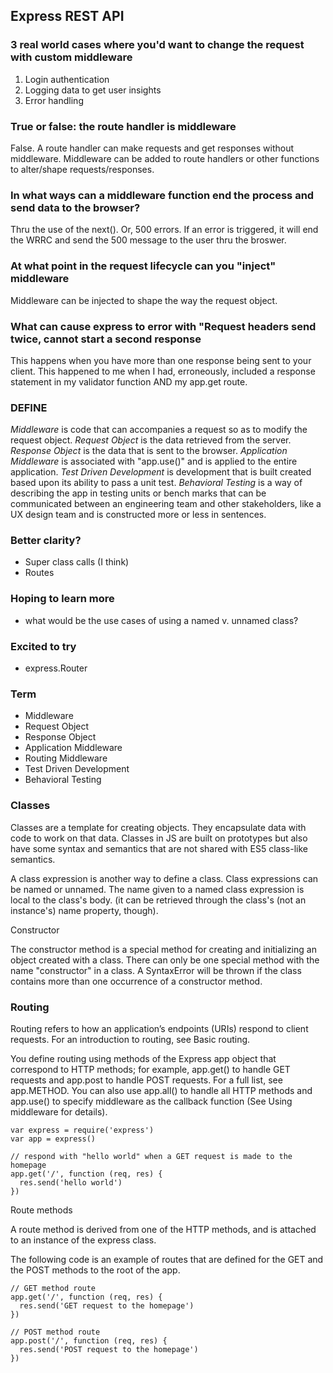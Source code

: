 ##  Express REST API


### 3 real world cases where you'd want to change the request with custom  middleware
1. Login authentication
2. Logging data to get user insights
3. Error handling

### True or false: the route handler is middleware
False.  A route handler can make requests and get responses without middleware.  Middleware can be added to route handlers or other functions to alter/shape requests/responses.

### In what ways can a middleware function end the process and send data to the  browser?
Thru the use of the next().  Or, 500 errors.  If an error is triggered, it will end the WRRC and send the 500 message to the user thru the broswer.

### At what point in the request lifecycle can you "inject" middleware
Middleware can be injected to shape the way the request object.

### What can cause express to error with "Request headers send twice, cannot start a second response
This happens when you have more than one response being sent to your client. This happened to me when I had, erroneously, included a response statement in my validator function AND my app.get route.

### DEFINE
*Middleware* is code that can accompanies a request so as to modify the request object. 
*Request Object* is the data retrieved from the server.
*Response Object* is the data that is sent to the browser.
*Application Middleware* is associated with "app.use()" and is applied to the entire application.
*Test Driven Development* is development that is built created based upon its ability to pass a unit test.
*Behavioral Testing* is a way of describing the app in testing units or bench marks that can be communicated between an engineering team and other stakeholders, like a UX design team and is constructed more or less in sentences.


### Better clarity?
- Super class calls (I think)
- Routes

### Hoping to learn more
- what would be the use cases of using a named v. unnamed class?
 
### Excited to try
- express.Router

### Term

- Middleware
- Request Object
- Response Object
- Application Middleware
- Routing Middleware
- Test Driven Development
- Behavioral Testing


### Classes

Classes are a template for creating objects. They encapsulate data with code to work on that data. Classes in JS are built on prototypes but also have some syntax and semantics that are not shared with ES5 class-like semantics.

A class expression is another way to define a class. Class expressions can be named or unnamed. The name given to a named class expression is local to the class's body. (it can be retrieved through the class's (not an instance's) name property, though).

Constructor

The constructor method is a special method for creating and initializing an object created with a class. There can only be one special method with the name "constructor" in a class. A SyntaxError will be thrown if the class contains more than one occurrence of a constructor method.

### Routing

Routing refers to how an application’s endpoints (URIs) respond to client requests. For an introduction to routing, see Basic routing.

You define routing using methods of the Express app object that correspond to HTTP methods; for example, app.get() to handle GET requests and app.post to handle POST requests. For a full list, see app.METHOD. You can also use app.all() to handle all HTTP methods and app.use() to specify middleware as the callback function (See Using middleware for details).

```
var express = require('express')
var app = express()

// respond with "hello world" when a GET request is made to the homepage
app.get('/', function (req, res) {
  res.send('hello world')
})
```
Route methods

A route method is derived from one of the HTTP methods, and is attached to an instance of the express class.

The following code is an example of routes that are defined for the GET and the POST methods to the root of the app.

```
// GET method route
app.get('/', function (req, res) {
  res.send('GET request to the homepage')
})

// POST method route
app.post('/', function (req, res) {
  res.send('POST request to the homepage')
})
```

